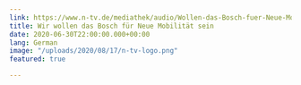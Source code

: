 ```yaml
---
link: https://www.n-tv.de/mediathek/audio/Wollen-das-Bosch-fuer-Neue-Mobilitaet-sein-article21882904.html
title: Wir wollen das Bosch für Neue Mobilität sein
date: 2020-06-30T22:00:00.000+00:00
lang: German
image: "/uploads/2020/08/17/n-tv-logo.png"
featured: true

---
```

